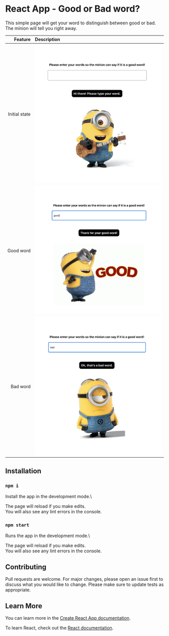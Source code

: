 # React App - Good or Bad word?

This simple page will get your word to distinguish between good or bad. The minion will tell you right away.


| Feature | Description |
| -----: | :----------- |
|  Initial state | <img src="https://github.com/rebeccachoo/react-good-bad-word/blob/main/good.png?raw=true"  width="400">|
|  Good word | <img src="https://github.com/rebeccachoo/react-good-bad-word/blob/main/good2.png?raw=true"  width="400">|
|  Bad word | <img src="https://github.com/rebeccachoo/react-good-bad-word/blob/main/good3.png?raw=true"  width="400">|



## Installation

### `npm i`

Install the app in the development mode.\ 

The page will reload if you make edits.\
You will also see any lint errors in the console.

### `npm start`

Runs the app in the development mode.\ 

The page will reload if you make edits.\
You will also see any lint errors in the console.

## Contributing

Pull requests are welcome. For major changes, please open an issue first to discuss what you would like to change.
Please make sure to update tests as appropriate. 

## Learn More

You can learn more in the [Create React App documentation](https://facebook.github.io/create-react-app/docs/getting-started).

To learn React, check out the [React documentation](https://reactjs.org/).

